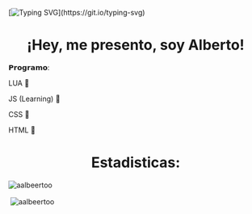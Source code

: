 
[![Typing SVG](https://readme-typing-svg.herokuapp.com?lines=Bienvenido+a+mi+github!)](https://git.io/typing-svg)


<h1 align="center">¡Hey, me presento, soy Alberto!</h1>

𝗣𝗿𝗼𝗴𝗿𝗮𝗺𝗼:

LUA 🍇

JS (Learning) 👀

CSS 🧊

HTML 🍍
<p align="center">
</p>









<h1 align="center">Estadisticas:</h1>

<p><img align="center" src="https://github-readme-stats.vercel.app/api/top-langs?username=aalbeertoo&show_icons=true&locale=en&layout=compact" alt="aalbeertoo" /></p>

<p>&nbsp;<img align="center" src="https://github-readme-stats.vercel.app/api?username=aalbeertoo&show_icons=true&locale=en" alt="aalbeertoo" /></p>
